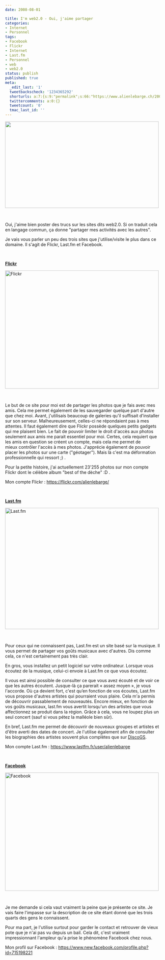 ```yaml
---
date: 2008-08-01

title: I'm web2.0 - Oui, j'aime partager
categories:
- Internet
- Personnel
tags:
- Facebook
- Flickr
- Internet
- Last.fm
- Personnel
- web
- web2.0
status: publish
published: true
meta:
  _edit_last: '1'
  tweetbackscheck: '1234365292'
  shorturls: a:7:{s:9:"permalink";s:66:"https://www.alienlebarge.ch/2008/08/01/im-web20-oui-jaime-partager/";s:7:"tinyurl";s:25:"https://tinyurl.com/dmrez6";s:4:"isgd";s:17:"https://is.gd/ikeq";s:5:"bitly";s:19:"https://bit.ly/10pZa";s:5:"snipr";s:22:"https://snipr.com/b9xcl";s:5:"snurl";s:22:"https://snurl.com/b9xcl";s:7:"snipurl";s:24:"https://snipurl.com/b9xcl";}
  twittercomments: a:0:{}
  tweetcount: '0'
  tmac_last_id: ''
---
```

<img class="alignnone size-medium wp-image-577" title="Web2.0 by Eboy" src="https://dlgjp9x71cipk.cloudfront.net/2008/08/eboyweb2.png" alt="" width="500" height="281" />

 

Oui, j'aime bien poster des trucs sur les sites dits web2.0. Si on traduit cela en langage commun, ça donne "partager mes activités avec les autres".

Je vais vous parler un peu des trois sites que j'utilise/visite le plus dans ce domaine. Il s'agit de Flickr, Last.fm et Facebook.

<!--more-->

 

<strong><a href="https://www.flickr.com">Flickr</a></strong>

<a title="Flickr de alienlebarge, sur Flickr" href="https://www.flickr.com/photos/alienlebarge/2721664187/"><img src="https://farm4.static.flickr.com/3259/2721664187_d14b519ed2.jpg" alt="Flickr" width="500" height="384" /></a>

 

Le but de ce site pour moi est de partager les photos que je fais avec mes amis. Cela me permet également de les sauvegarder quelque part d'autre que chez moi.
Avant, j'utilisais beaucoup de galeries qu'il suffisait d'installer sur son serveur. Malheureusement, celles-ci ne répondaient pas à mes attentes. Il faut également dire que Flickr possède quelques petits gadgets qui me plaisent bien.
Le fait de pouvoir limiter le droit d'accès aux photos seulement aux amis me parait essentiel pour moi. Certes, cela requiert que les amis en question se créent un compte, mais cela me permet de mieux contrôler l'accès à mes photos.
J'apprécie également de pouvoir placer les photos sur une carte ("géotager"). Mais là c'est ma déformation professionnelle qui ressort ;) .

Pour la petite histoire, j'ai actuellement 23'255 photos sur mon compte Flickr dont le célèbre album "best of the dèche" :D .

Mon compte Flickr : <a href="https://flickr.com/alienlebarge/">https://flickr.com/alienlebarge/</a>

 

<strong><a href="https://www.last.fm">Last.fm</a></strong>

<a title="Last.fm de alienlebarge, sur Flickr" href="https://www.flickr.com/photos/alienlebarge/2722487554/"><img src="https://farm4.static.flickr.com/3177/2722487554_3032f70f2a.jpg" alt="Last.fm" width="500" height="394" /></a>

 

Pour ceux qui ne connaissent pas, Last.fm est un site basé sur la musique. Il vous permet de partager vos goûts musicaux avec d'autres. Dis comme cela, ce n'est certainement pas très clair.

En gros, vous installez un petit logiciel sur votre ordinateur. Lorsque vous écoutez de la musique, celui-ci envoie à Last.fm ce que vous écoutez.

Il vous est ainsi possible de consulter ce que vous avez écouté et de voir ce que les autres écoutent. Jusque-là ça parerait « assez moyen », je vous l'accorde. Où ça devient fort, c'est qu’en fonction de vos écoutes, Last.fm vous propose d'autres artistes qui pourraient vous plaire. Cela m'a permis de découvrir passablement de nouveautés. Encore mieux, en fonction de vos goûts musicaux, last.fm vous avertit lorsqu'un des artistes que vous affectionnez se produit dans la région. Grâce à cela, vous ne loupez plus un seul concert (sauf si vous pétez la malléole bien sûr).

En bref, Last.fm me permet de découvrir de nouveaux groupes et artistes et d'être averti des dates de concert. Je l'utilise également afin de consulter les biographies des artistes souvent plus complètes que sur <a href="https://www.discogs.com">DiscoGS</a>.

Mon compte Last.fm : <a href="https://www.lastfm.fr/user/alienlebarge">https://www.lastfm.fr/user/alienlebarge</a>

 

<strong><a href="https://www.facebook.com">Facebook</a></strong>

<a title="Facebook de alienlebarge, sur Flickr" href="https://www.flickr.com/photos/alienlebarge/2721667515/"><img src="https://farm4.static.flickr.com/3249/2721667515_f9c8416e51.jpg" alt="Facebook" width="500" height="384" /></a>

 

Je me demande si cela vaut vraiment la peine que je présente ce site. Je vais faire l'impasse sur la description de ce site étant donné que les trois quarts des gens le connaissent.

Pour ma part, je l'utilise surtout pour garder le contact et retrouver de vieux pote que je n'ai pas vu depuis un bail. Cela dit, c'est vraiment impressionnant l'ampleur qu'a prise le phénomène Facebook chez nous.

Mon profil sur Facebook : <a href="https://www.new.facebook.com/profile.php?id=715198221">https://www.new.facebook.com/profile.php?id=715198221</a>
